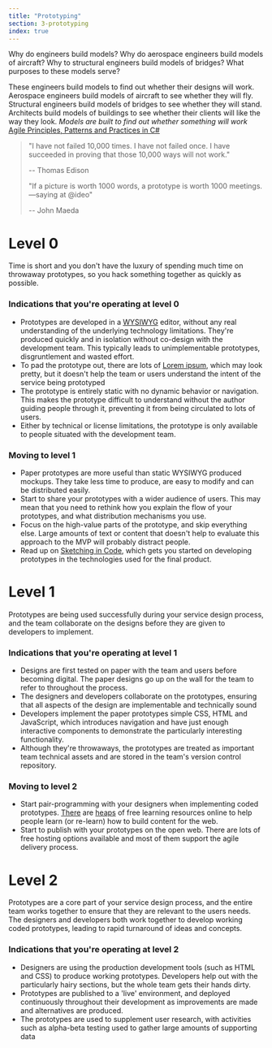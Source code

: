 ```yaml
---
title: "Prototyping"
section: 3-prototyping
index: true
---
```


Why do engineers build models? Why do aerospace engineers build models of aircraft? Why to structural engineers build models of bridges? What purposes to these models serve?

These engineers build models to find out whether their designs will work. Aerospace engineers build models of aircraft to see whether they will fly. Structural engineers build models of bridges to see whether they will stand. Architects build models of buildings to see whether their clients will like the way they look.
*Models are built to find out whether something will work*
[Agile Principles, Patterns and Practices in C#](https://books.google.com.au/books?isbn=0132797143)



>"I have not failed 10,000 times. I have not failed once.
>I have succeeded in proving that those 10,000 ways will not work."
>
>-- Thomas Edison
>
>
>"If a picture is worth 1000 words, a prototype is worth 1000 meetings.
>—saying at @ideo"
>
>-- John Maeda


# Level 0

Time is short and you don't have the luxury of spending much time on throwaway prototypes, so you hack something together as quickly as possible.


### Indications that you're operating at level 0


 - Prototypes are developed in a [WYSIWYG](https://en.wikipedia.org/wiki/WYSIWYG) editor, without any real understanding of the underlying technology limitations. They're produced quickly and in isolation without co-design with the development team. This typically leads to unimplementable prototypes, disgruntlement and wasted effort.
 - To pad the prototype out, there are lots of [Lorem ipsum](https://en.wikipedia.org/wiki/Lorem_ipsum), which may look pretty, but it doesn't help the team or users understand the intent of the service being prototyped
 - The prototype is entirely static with no dynamic behavior or navigation. This makes the prototype difficult to understand without the author guiding people through it, preventing it from being circulated to lots of users.
 - Either by technical or license limitations, the prototype is only available to people situated with the development team.


### Moving to level 1

 - Paper prototypes are more useful than static WYSIWYG produced mockups. They take less time to produce, are easy to modify and can be distributed easily.
 - Start to share your prototypes with a wider audience of users. This may mean that you need to rethink how you explain the flow of your prototypes, and what distribution mechanisms you use.
 - Focus on the high-value parts of the prototype, and skip everything else. Large amounts of text or content that doesn't help to evaluate this approach to the MVP will probably distract people.
 - Read up on [Sketching in Code](http://alistapart.com/article/sketchingincode), which gets you started on developing prototypes in the technologies used for the final product.

# Level 1

Prototypes are being used successfully during your service design process, and the team collaborate on the designs before they are given to developers to implement.

### Indications that you're operating at level 1

 - Designs are first tested on paper with the team and users before becoming digital. The paper designs go up on the wall for the team to refer to throughout the process.
 - The designers and developers collaborate on the prototypes, ensuring that all aspects of the design are implementable and technically sound
 - Developers implement the paper prototypes simple CSS, HTML and JavaScript, which introduces navigation and have just enough interactive components to demonstrate the particularly interesting functionality.
 - Although they're throwaways, the prototypes are treated as important team technical assets and are stored in the team's version control repository.

### Moving to level 2

 - Start pair-programming with your designers when implementing coded prototypes. [There](http://www.w3schools.com/html/default.asp) are [heaps](http://www.w3schools.com/css/default.asp) of free learning resources online to help people learn (or re-learn) how to build content for the web.
 - Start to publish with your prototypes on the open web. There are lots of free hosting options available and most of them support the agile delivery process.

# Level 2

Prototypes are a core part of your service design process, and the entire team works together to ensure that they are relevant to the users needs. The designers and developers both work together to develop working coded prototypes, leading to rapid turnaround of ideas and concepts.

### Indications that you're operating at level 2

- Designers are using the production development tools (such as HTML and CSS) to produce working prototypes. Developers help out with the particularly hairy sections, but the whole team gets their hands dirty.
- Prototypes are published to a 'live' environment, and deployed continuously throughout their development as improvements are made and alternatives are produced.
- The prototypes are used to supplement user research, with activities such as alpha-beta testing used to gather large amounts of supporting data  
